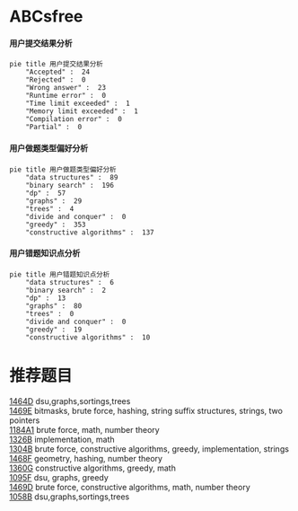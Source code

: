 # ABCsfree

<!-- tabs:start -->



#### **用户提交结果分析**

```mermaid
pie title 用户提交结果分析
    "Accepted" :  24
    "Rejected" :  0
    "Wrong answer" :  23
    "Runtime error" :  0
    "Time limit exceeded" :  1
    "Memory limit exceeded" :  1
    "Compilation error" :  0
    "Partial" :  0
```

#### **用户做题类型偏好分析**

```mermaid
pie title 用户做题类型偏好分析
    "data structures" :  89
    "binary search" :  196
    "dp" :  57
    "graphs" :  29
    "trees" :  4
    "divide and conquer" :  0
    "greedy" :  353
    "constructive algorithms" :  137
```
#### **用户错题知识点分析**

```mermaid
pie title 用户错题知识点分析
    "data structures" :  6
    "binary search" :  2
    "dp" :  13
    "graphs" :  80
    "trees" :  0
    "divide and conquer" :  0
    "greedy" :  19
    "constructive algorithms" :  10
```



<!-- tabs:end -->
# 推荐题目
[1464D](https://codeforces.com/contest/1464/problem/D)		dsu,graphs,sortings,trees		  
[1469E](https://codeforces.com/contest/1469/problem/E)		bitmasks,
                        brute force,
                        hashing,
                        string suffix structures,
                        strings,
                        two pointers		  
[1184A1](https://codeforces.com/contest/1184A/problem/1)		brute force,
                        math,
                        number theory		  
[1326B](https://codeforces.com/contest/1326/problem/B)		implementation,
                        math		  
[1304B](https://codeforces.com/contest/1304/problem/B)		brute force,
                        constructive algorithms,
                        greedy,
                        implementation,
                        strings		  
[1468F](https://codeforces.com/contest/1468/problem/F)		geometry,
                        hashing,
                        number theory		  
[1360G](https://codeforces.com/contest/1360/problem/G)		constructive algorithms,
                        greedy,
                        math		  
[1095F](https://codeforces.com/contest/1095/problem/F)		dsu,
                        graphs,
                        greedy		  
[1469D](https://codeforces.com/contest/1469/problem/D)		brute force,
                        constructive algorithms,
                        math,
                        number theory		  
[1058B](https://codeforces.com/contest/1058/problem/B)		dsu,graphs,sortings,trees		  
